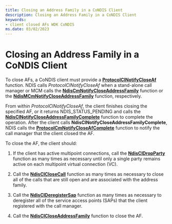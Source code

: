 ```yaml
---
title: Closing an Address Family in a CoNDIS Client
description: Closing an Address Family in a CoNDIS Client
keywords:
- client closed AFs WDK CoNDIS
ms.date: 03/02/2023
---
```


# Closing an Address Family in a CoNDIS Client





To close AFs, a CoNDIS client must provide a [**ProtocolClNotifyCloseAf**](/windows-hardware/drivers/ddi/ndis/nc-ndis-protocol_cl_notify_close_af) function. NDIS calls *ProtocolClNotifyCloseAf* when a stand-alone call manager or MCM calls the [**NdisCmNotifyCloseAddressFamily**](/windows-hardware/drivers/ddi/ndis/nf-ndis-ndiscmnotifycloseaddressfamily) function or the [**NdisMCmNotifyCloseAddressFamily**](/windows-hardware/drivers/ddi/ndis/nf-ndis-ndismcmnotifycloseaddressfamily) function, respectively.

From within *ProtocolClNotifyCloseAf*, the client finishes closing the specified AF, or it returns NDIS\_STATUS\_PENDING and calls the [**NdisClNotifyCloseAddressFamilyComplete**](/windows-hardware/drivers/ddi/ndis/nf-ndis-ndisclnotifycloseaddressfamilycomplete) function to complete the operation. After the client calls **NdisClNotifyCloseAddressFamilyComplete**, NDIS calls the [**ProtocolCmNotifyCloseAfComplete**](/windows-hardware/drivers/ddi/ndis/nc-ndis-protocol_cm_notify_close_af_complete) function to notify the call manager that the client closed the AF.

To close the AF, the client should:

1.  If the client has active multipoint connections, call the [**NdisClDropParty**](/windows-hardware/drivers/ddi/ndis/nf-ndis-ndiscldropparty) function as many times as necessary until only a single party remains active on each multipoint virtual connection (VC).

2.  Call the [**NdisClCloseCall**](/windows-hardware/drivers/ddi/ndis/nf-ndis-ndisclclosecall) function as many times as necessary to close all of the calls that are still open and are associated with the address family.

3.  Call the [**NdisClDeregisterSap**](/windows-hardware/drivers/ddi/ndis/nf-ndis-ndisclderegistersap) function as many times as necessary to deregister all of the service access points (SAPs) that the client registered with the call manager.

4.  Call the [**NdisClCloseAddressFamily**](/windows-hardware/drivers/ddi/ndis/nf-ndis-ndisclcloseaddressfamily) function to close the AF.

 

